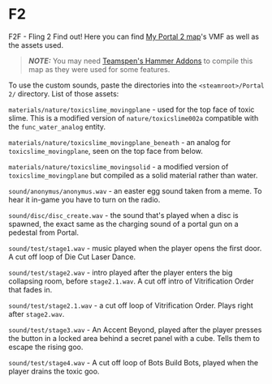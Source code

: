 # F2

F2F - Fling 2 Find out! Here you can find [My Portal 2 map](https://steamcommunity.com/sharedfiles/filedetails/?id=3269933606)'s VMF as well as the assets used.

> **_NOTE:_** You may need [Teamspen's Hammer Addons](https://github.com/TeamSpen210/HammerAddons) to compile this map as they were used for some features.

To use the custom sounds, paste the directories into the `<steamroot>/Portal 2/` directory. List of those assets:

`materials/nature/toxicslime_movingplane` - used for the top face of toxic slime. This is a modified version of `nature/toxicslime002a` compatible with the `func_water_analog` entity.

`materials/nature/toxicslime_movingplane_beneath` - an analog for `toxicslime_movingplane`, seen on the top face from below.

`materials/nature/toxicslime_movingsolid` - a modified version of `toxicslime_movingplane` but compiled as a solid material rather than water.

`sound/anonymus/anonymus.wav` - an easter egg sound taken from a meme. To hear it in-game you have to turn on the radio.

`sound/disc/disc_create.wav` - the sound that's played when a disc is spawned, the exact same as the charging sound of a portal gun on a pedestal from Portal.

`sound/test/stage1.wav` - music played when the player opens the first door. A cut off loop of Die Cut Laser Dance.

`sound/test/stage2.wav` - intro played after the player enters the big collapsing room, before `stage2.1.wav`. A cut off intro of Vitrification Order that fades in.

`sound/test/stage2.1.wav` - a cut off loop of Vitrification Order. Plays right after `stage2.wav`.

`sound/test/stage3.wav` - An Accent Beyond, played after the player presses the button in a locked area behind a secret panel with a cube. Tells them to escape the rising goo.

`sound/test/stage4.wav` - A cut off loop of Bots Build Bots, played when the player drains the toxic goo.

